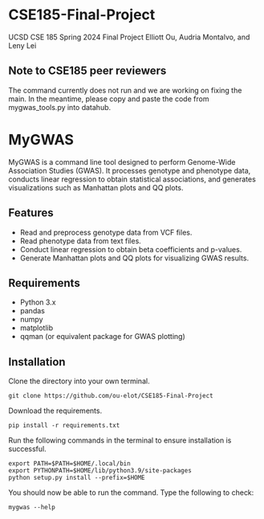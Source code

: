 # CSE185-Final-Project
UCSD CSE 185 Spring 2024 Final Project Elliott Ou, Audria Montalvo, and Leny Lei

## Note to CSE185 peer reviewers
The command currently does not run and we are working on fixing the main. In the meantime, please copy and paste the code from mygwas_tools.py into datahub. 

# MyGWAS

MyGWAS is a command line tool designed to perform Genome-Wide Association Studies (GWAS). It processes genotype and phenotype data, conducts linear regression to obtain statistical associations, and generates visualizations such as Manhattan plots and QQ plots.

## Features
- Read and preprocess genotype data from VCF files.
- Read phenotype data from text files.
- Conduct linear regression to obtain beta coefficients and p-values.
- Generate Manhattan plots and QQ plots for visualizing GWAS results.

## Requirements
- Python 3.x
- pandas
- numpy
- matplotlib
- qqman (or equivalent package for GWAS plotting)

## Installation
Clone the directory into your own terminal. 
```
git clone https://github.com/ou-elot/CSE185-Final-Project
```

Download the requirements.
```
pip install -r requirements.txt
```

Run the following commands in the terminal to ensure installation is successful.
```
export PATH=$PATH=$HOME/.local/bin
export PYTHONPATH=$HOME/lib/python3.9/site-packages
python setup.py install --prefix=$HOME
```

You should now be able to run the command. Type the following to check:
```
mygwas --help
```
